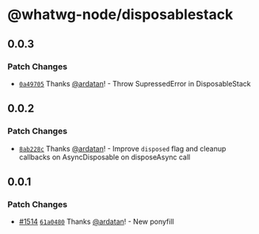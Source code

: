 # @whatwg-node/disposablestack

## 0.0.3

### Patch Changes

- [`0a49705`](https://github.com/ardatan/whatwg-node/commit/0a4970574738c918913d503223968c68a04186e7)
  Thanks [@ardatan](https://github.com/ardatan)! - Throw SupressedError in DisposableStack

## 0.0.2

### Patch Changes

- [`8ab228c`](https://github.com/ardatan/whatwg-node/commit/8ab228cb348ec7e16250c7f530956186311e16d9)
  Thanks [@ardatan](https://github.com/ardatan)! - Improve `disposed` flag and cleanup callbacks on
  AsyncDisposable on disposeAsync call

## 0.0.1

### Patch Changes

- [#1514](https://github.com/ardatan/whatwg-node/pull/1514)
  [`61a0480`](https://github.com/ardatan/whatwg-node/commit/61a0480f1f024b0455598c0c0bd213a74cd72394)
  Thanks [@ardatan](https://github.com/ardatan)! - New ponyfill
